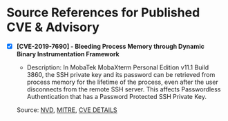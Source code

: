 # Source References for Published CVE & Advisory 
- [x] **[CVE-2019-7690] - Bleeding Process Memory through Dynamic Binary Instrumentation Framework** 
   - Description: In MobaTek MobaXterm Personal Edition v11.1 Build 3860, the SSH private key and its password can be retrieved from process memory for the lifetime of the process, even after the user disconnects from the remote SSH server. This affects Passwordless Authentication that has a Password Protected SSH Private Key.
   
   Source: [NVD], [MITRE], [CVE DETAILS]

[NVD]: https://nvd.nist.gov/vuln/detail/CVE-2019-7690
[MITRE]: https://cve.mitre.org/cgi-bin/cvename.cgi?name=CVE-2019-7690
[CVE DETAILS]: https://www.cvedetails.com/cve-details.php?cve_id=CVE-2019-7690
